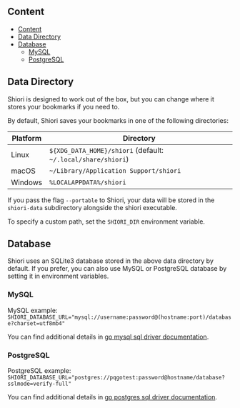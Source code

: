 Content
---

<!-- TOC -->

- [Content](#content)
- [Data Directory](#data-directory)
- [Database](#database)
    - [MySQL](#mysql)
    - [PostgreSQL](#postgresql)

<!-- /TOC -->

Data Directory
---

Shiori is designed to work out of the box, but you can change where it stores your bookmarks if you need to.

By default, Shiori saves your bookmarks in one of the following directories:

| Platform |                          Directory                           |
|----------|--------------------------------------------------------------|
| Linux    | `${XDG_DATA_HOME}/shiori` (default: `~/.local/share/shiori`) |
| macOS    | `~/Library/Application Support/shiori`                               |
| Windows  | `%LOCALAPPDATA%/shiori`                                      |

If you pass the flag `--portable` to Shiori, your data will be stored  in the `shiori-data` subdirectory alongside the shiori executable.

To specify a custom path, set the `SHIORI_DIR` environment variable.

Database
---

Shiori uses an SQLite3 database stored in the above data directory by default. If you prefer, you can also use MySQL or PostgreSQL database by setting it in environment variables.

### MySQL

MySQL example: `SHIORI_DATABASE_URL="mysql://username:password@(hostname:port)/database?charset=utf8mb4"`

You can find additional details in [go mysql sql driver documentation](https://github.com/go-sql-driver/mysql#dsn-data-source-name).

### PostgreSQL

PostgreSQL example: `SHIORI_DATABASE_URL="postgres://pqgotest:password@hostname/database?sslmode=verify-full"`

You can find additional details in [go postgres sql driver documentation](https://pkg.go.dev/github.com/lib/pq).
